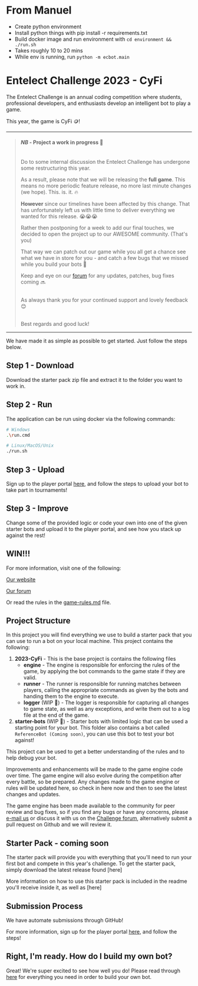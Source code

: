 # From Manuel
- Create python environment
- Install python things with pip install -r requirements.txt
- Build docker image and run environment with `cd environment && ./run.sh`
- Takes roughly 10 to 20 mins
- While env is running, run `python -m ecbot.main`

# Entelect Challenge 2023 - CyFi

The Entelect Challenge is an annual coding competition where students, professional developers, and enthusiasts develop an intelligent bot to play a game.

This year, the game is CyFi 🪙!

---


>#### _NB_ - **Project a work in progress** 🔧
>\
>Do to some internal discussion the Entelect Challenge has undergone some restructuring this year.
>
> As a result, please note that we will be releasing the **full game**. This means no more periodic feature release, no more last minute changes (we hope). This. is. it. 🔥
>
>**However** since our timelines have been affected by this change. That has unfortunately left us with little time to deliver everything we wanted for this release. 😭😭😭
>
>Rather then postponing for a week to add our final touches, we decided to open the project up to our AWESOME community. (That's you)
>
>That way we can patch out our game while you all get a chance see what we have in store for you - and catch a few bugs that we missed while you build your bots 🤭
>
>Keep and eye on our [forum](http://forum.entelect.co.za/) for any updates, patches, bug fixes coming 🔜
>
>\
>As always thank you for your continued support and lovely feedback 😊
>
>\
> Best regards and good luck!

---

We have made it as simple as possible to get started. Just follow the steps below.

## Step 1 - Download
Download the starter pack zip file and extract it to the folder you want to work in.

## Step 2 - Run
The application can be run using docker via the following commands:

```sh
# Windows
.\run.cmd
```

```sh
# Linux/MacOS/Unix
./run.sh
```

## Step 3 - Upload
Sign up to the player portal [here](https://challenge.entelect.co.za/login), and follow the steps to upload your bot to take part in tournaments!

## Step 3 - Improve
Change some of the provided logic or code your own into one of the given starter bots and upload it to the player portal, and see how you stack up against the rest!

## WIN!!!
For more information, visit one of the following:

[Our website](https://challenge.entelect.co.za)

[Our forum](https://forum.entelect.co.za)

Or read the rules in the [game-rules.md](./2023-CyFi/GAMERULES.md) file.

## Project Structure

In this project you will find everything we use to build a starter pack that you can use to run a bot on your local machine. This project contains the following:

1. **2023-CyFi** - This is the base project is contains the following files
    * **engine** - The engine is responsible for enforcing the rules of the game, by applying the bot commands to the game state if they are valid.
    * **runner** - The runner is responsible for running matches between players, calling the appropriate commands as given by the bots and handing them to the engine to execute.
    * **logger** (WIP 🔧) - The logger is responsible for capturing all changes to game state, as well as any exceptions, and write them out to a log file at the end of the game.
4. **starter-bots** (WIP 🔧) - Starter bots with limited logic that can be used a starting point for your bot. This folder also contains a bot called `ReferenceBot (Coming soon)`, you can use this bot to test your bot against!

This project can be used to get a better understanding of the rules and to help debug your bot.

Improvements and enhancements will be made to the game engine code over time. The game engine will also evolve during the competition after every battle, so be prepared. Any changes made to the game engine or rules will be updated here, so check in here now and then to see the latest changes and updates.

The game engine has been made available to the community for peer review and bug fixes, so if you find any bugs or have any concerns, please [e-mail us](mailto:challenge@entelect.co.za) or discuss it with us on the [Challenge forum](http://forum.entelect.co.za/), alternatively submit a pull request on Github and we will review it.

## Starter Pack - coming soon
The starter pack will provide you with everything that you'll need to run your first bot and compete in this year's challenge. To get the starter pack, simply download the latest release found [here]

More information on how to use this starter pack is included in the readme you'll receive inside it, as well as [here]
## Submission Process

We have automate submissions through GitHub!

For more information, sign up for the player portal [here](https://challenge.entelect.co.za/login), and follow the steps!


## Right, I'm ready. How do I build my own bot?

Great! We're super excited to see how well you do!
Please read through [here](./starter-bots/README.md) for everything you need in order to build your own bot. 
